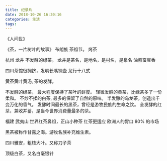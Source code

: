 ```yaml
---
title: 纪录片
date: 2018-10-26 16:30:16
categories: 生活
tags:
---
```


《人间世》

《茶，一片树叶的故事》
布朗族 茶祖节。
烤茶

杭州 龙井 不发酵的绿茶。 龙井是茶名，是地名，是村名，是泉名
油煎蚕豆香

四川茶馆很拥挤，发明长嘴铜壶
龙行十八式

黄茶黄叶黄汤, 茶的发酵。

不发酵的绿茶， 最大程度保持了茶叶的鲜度。
轻微发酵的黄茶，比绿茶多了一份柔和。
不炒不揉的白茶, 最多的保留了自然的原味。
半发酵的乌龙茶，创造出千变万化的香气。
发酵时间最长的黑茶，曾经是游牧民族的生命之饮。
全发酵的红茶，兼收并蓄，是当今世界消费量最多的茶。

福建 武夷山
世界红茶鼻祖，正山小种茶
红茶更适应 欧洲人的胃口 80% 的市场

黑茶被称作甘露之海。游牧名族补充维生素。

四川雅安，粗枝大叶。又称刀子茶

顶级白茶，又名白毫银针
